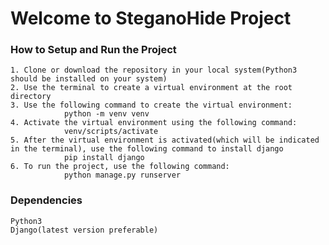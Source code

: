 # Welcome to SteganoHide Project

### How to Setup and Run the Project
    1. Clone or download the repository in your local system(Python3 should be installed on your system)
    2. Use the terminal to create a virtual environment at the root directory
    3. Use the following command to create the virtual environment:
                python -m venv venv
    4. Activate the virtual environment using the following command:
                venv/scripts/activate
    5. After the virtual environment is activated(which will be indicated in the terminal), use the following command to install django
                pip install django
    6. To run the project, use the following command:
                python manage.py runserver

    
### Dependencies
    Python3
    Django(latest version preferable)
